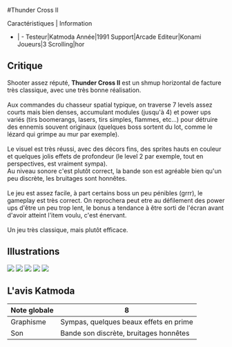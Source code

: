 #Thunder Cross II

Caractéristiques | Information
- | -
Testeur|Katmoda
Année|1991
Support|Arcade
Editeur|Konami
Joueurs|3
Scrolling|hor

## Critique
Shooter assez réputé, <b>Thunder Cross II</b> est un shmup horizontal de facture très classique, avec une très bonne réalisation.<br/><br/>Aux commandes du chasseur spatial typique, on traverse 7 levels assez courts mais bien denses, accumulant modules (jusqu'à 4) et power ups variés (tirs boomerangs, lasers, tirs simples, flammes, etc...) pour détruire des ennemis souvent originaux (quelques boss sortent du lot, comme le lézard qui grimpe au mur par exemple).<br/><br/>Le visuel est très réussi, avec des décors fins, des sprites hauts en couleur et quelques jolis effets de profondeur (le level 2 par exemple, tout en perspectives, est vraiment sympa).<br/>Au niveau sonore c'est plutôt correct, la bande son est agréable bien qu'un peu discrète, les bruitages sont honnêtes.<br/><br/>Le jeu est assez facile, à part certains boss un peu pénibles (grrr), le gameplay est très correct. On reprochera peut etre au défilement des power ups d'être un peu trop lent, le bonus a tendance à être sorti de l'écran avant d'avoir atteint l'item voulu, c'est énervant.<br/><br/>Un jeu très classique, mais plutôt efficace.

## Illustrations
![](http://www.shmup.com/images/thumbs/img_fiche_1_214.gif)
![](http://www.shmup.com/images/thumbs/img_fiche_2_214.gif)
![](http://www.shmup.com/images/thumbs/img_fiche_3_214.gif)
![](http://www.shmup.com/images/thumbs/)
![](http://www.shmup.com/images/thumbs/)

## L'avis Katmoda
Note globale|8
-|-
Graphisme|Sympas, quelques beaux effets en prime
Son|Bande son discrète, bruitages honnêtes
